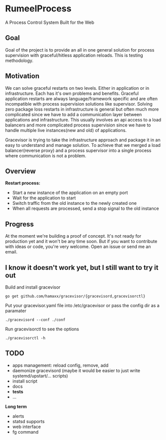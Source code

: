 # RumeelProcess
A Process Control System Built for the Web

## Goal

Goal of the project is to provide an all in one general solution for process supervision with graceful/hitless application reloads.
This is testing methodology.

## Motivation

We can solve graceful restarts on two levels. Either in application or in infrastructure. Each has it's own problems and benefits. Graceful application restarts are always language/framework specific and are often incompatible with process supervision solutions like supervisor. Solving zero package loss restarts in infrastructure is general but often much more complicated since we have to add a communication layer between applications and infrastructure. This usually involves an api access to a load balancers and more complicated process supervision since we have to handle multiple live instances(new and old) of applications.

Gracevisor is trying to take the infrastructure approach and package it in an easy to understand and manage solution. To achieve that we merged a load balancer(reverse proxy) and a process supervisor into a single process where communication is not a problem.

## Overview

**Restart process:**

- Start a new instance of the application on an empty port
- Wait for the application to start
- Switch traffic from the old instance to the newly created one
- When all requests are processed, send a stop signal to the old instance

## Progress

At the moment we're building a proof of concept. It's not ready for production yet and it won't be any time soon. But if you want to contribute with ideas or code, you're very welcome. Open an issue or send me an email.

## I know it doesn't work yet, but I still want to try it out

Build and install gracevisor

    go get github.com/hamaxx/gracevisor/{gracevisord,gracevisorctl}

Put your gracevisor.yaml file into /etc/gracevisor or pass the config dir as a paramater

    ./gracevisord --conf ./conf

Run gracevisorctl to see the options

    ./gracevisorctl -h

## TODO

- apps management: reload config, remove, add
- daemonize gracevisord (maybe it would be easier to just write systemd/upstart/... scripts)
- install script
- docs
- **tests**
- ...

**Long term**

- alerts
- statsd supports
- web interface
- fg command
